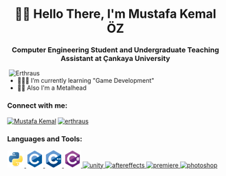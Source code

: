 <h1 align="center">👋🏼 Hello There, I'm Mustafa Kemal ÖZ</h1>
<h3 align="center">Computer Engineering Student and Undergraduate Teaching Assistant at Çankaya University</h3>
<img align="right" alt="Erthraus" width="500" src="https://steamuserimages-a.akamaihd.net/ugc/1833531164450292807/B7D945885D73BB7A5975A3994040CA1C7ED65965/?imw=5000&imh=5000&ima=fit&impolicy=Letterbox&imcolor=%23000000&letterbox=false">

- 🧑🏼‍💻 I’m currently learning "Game Development" <br>
- 🤘🏼 Also I'm a Metalhead 

<h3 align="left">Connect with me:</h3>
<p align="left">
<a href="https://www.linkedin.com/in/mustafakemaloz/" target="blank"><img align="center" src="https://raw.githubusercontent.com/rahuldkjain/github-profile-readme-generator/master/src/images/icons/Social/linked-in-alt.svg" alt="Mustafa Kemal" height="30" width="40" /></a> <a href="https://instagram.com/erthraus" target="blank"><img align="center" src="https://raw.githubusercontent.com/rahuldkjain/github-profile-readme-generator/master/src/images/icons/Social/instagram.svg" alt="erthraus" height="30" width="40" /></a>
</p>

<h3 align="left">Languages and Tools:</h3>
<p align="left"> <a href="https://www.python.org" target="_blank" rel="noreferrer"> <img src="https://raw.githubusercontent.com/devicons/devicon/master/icons/python/python-original.svg" alt="python" width="40" height="40"/> </a> <a href="https://www.cprogramming.com/" target="_blank" rel="noreferrer"> <img src="https://raw.githubusercontent.com/devicons/devicon/master/icons/c/c-original.svg" alt="c" width="40" height="40"/> </a> <a href="https://www.w3schools.com/cpp/" target="_blank" rel="noreferrer"> <img src="https://raw.githubusercontent.com/devicons/devicon/master/icons/cplusplus/cplusplus-original.svg" alt="cplusplus" width="40" height="40"/> </a> <a href="https://www.w3schools.com/cs/" target="_blank" rel="noreferrer"> <img src="https://raw.githubusercontent.com/devicons/devicon/master/icons/csharp/csharp-original.svg" alt="csharp" width="40" height="40"/> </a> <a href="https://unity.com/" target="_blank" rel="noreferrer"> <img src="https://www.vectorlogo.zone/logos/unity3d/unity3d-icon.svg" alt="unity" width="40" height="40"/> </a> <a href="https://www.adobe.com/products/aftereffects.html" target="_blank" rel="noreferrer"> <img src="https://upload.wikimedia.org/wikipedia/commons/thumb/c/cb/Adobe_After_Effects_CC_icon.svg/2101px-Adobe_After_Effects_CC_icon.svg.png" alt="aftereffects" width="40" height="40"/> </a> <a href="https://www.adobe.com/tr/products/premiere.html" target="_blank" rel="noreferrer"> <img src="https://upload.wikimedia.org/wikipedia/commons/thumb/4/40/Adobe_Premiere_Pro_CC_icon.svg/2101px-Adobe_Premiere_Pro_CC_icon.svg.png" alt="premiere" width="40" height="40"/> </a> <a href="https://www.adobe.com/in/products/photoshop.html" target="_blank" rel="noreferrer"> <img src="https://i.pinimg.com/originals/9c/ea/ba/9ceaba69b7a9f89158ff953107978f3e.png" alt="photoshop" width="50" height="50"/> </a> </p>
